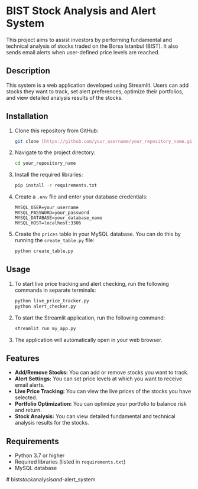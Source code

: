 # BIST Stock Analysis and Alert System

This project aims to assist investors by performing fundamental and technical analysis of stocks traded on the Borsa Istanbul (BIST). It also sends email alerts when user-defined price levels are reached.




## Description

This system is a web application developed using Streamlit. Users can add stocks they want to track, set alert preferences, optimize their portfolios, and view detailed analysis results of the stocks.

## Installation

1.  Clone this repository from GitHub:

    ```bash
    git clone [https://github.com/your_username/your_repository_name.git](https://www.google.com/search?q=https://github.com/your_username/your_repository_name.git)
    ```

2.  Navigate to the project directory:

    ```bash
    cd your_repository_name
    ```

3.  Install the required libraries:

    ```bash
    pip install -r requirements.txt
    ```

4.  Create a `.env` file and enter your database credentials:

    ```
    MYSQL_USER=your_username
    MYSQL_PASSWORD=your_password
    MYSQL_DATABASE=your_database_name
    MYSQL_HOST=localhost:3306
    ```

5.  Create the `prices` table in your MySQL database. You can do this by running the `create_table.py` file:

    ```bash
    python create_table.py
    ```

## Usage

1.  To start live price tracking and alert checking, run the following commands in separate terminals:

    ```bash
    python live_price_tracker.py
    python alert_checker.py
    ```

2.  To start the Streamlit application, run the following command:

    ```bash
    streamlit run my_app.py
    ```

3.  The application will automatically open in your web browser.

## Features

-   **Add/Remove Stocks:** You can add or remove stocks you want to track.
-   **Alert Settings:** You can set price levels at which you want to receive email alerts.
-   **Live Price Tracking:** You can view the live prices of the stocks you have selected.
-   **Portfolio Optimization:** You can optimize your portfolio to balance risk and return.
-   **Stock Analysis:** You can view detailed fundamental and technical analysis results for the stocks.

## Requirements

-   Python 3.7 or higher
-   Required libraries (listed in `requirements.txt`)
-   MySQL database

#   b i s t _ s t o c k _ a n a l y s i s _ a n d - _ a l e r t _ s y s t e m  
 
